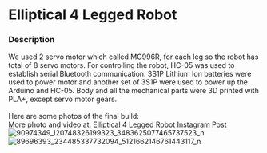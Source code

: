 # Elliptical 4 Legged Robot
### Description
We used 2 servo motor which called MG996R, for each leg so the robot has total of 8 servo motors. For controlling the robot, HC-05 was used to establish serial Bluetooth communication. 3S1P Lithium Ion batteries were used to power motor and another set of 3S1P were used to power up the Arduino and HC-05. Body and all the mechanical parts were 3D printed with PLA+, except servo motor gears.<br><br>
Here are some photos of the final build:<br>
More photo and video at: <a href="https://www.instagram.com/p/B-FwUybn04k/">Elliptical 4 Legged Robot Instagram Post</a>
![90974349_120748326199323_3483625077465737523_n](https://user-images.githubusercontent.com/30238276/77662106-807cf980-6f8c-11ea-972f-ec530d33b520.jpg)
![89696393_234485337732094_5121662146761443117_n](https://user-images.githubusercontent.com/30238276/77662168-925e9c80-6f8c-11ea-8a28-ad81e07eb34f.jpg)

